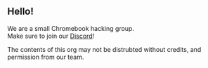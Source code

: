 ## Hello!
We are a small Chromebook hacking group.
<br>
Make sure to join our [Discord](https://discord.gg/nrMVY29MUb)!

The contents of this org may not be distrubted without credits, and permission from our team.
